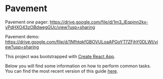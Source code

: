 # Pavement

Pavement one pager: https://drive.google.com/file/d/1m3_IEqpjnn2kx-yPdHXO43zOBdwegGUc/view?usp=sharing

Pavement demo: https://drive.google.com/file/d/1NfhtqkfGBOVULoaAPGoYT7ZFjhY0DLWI/view?usp=sharing 

This project was bootstrapped with [Create React App](https://github.com/facebookincubator/create-react-app).

Below you will find some information on how to perform common tasks.<br>
You can find the most recent version of this guide [here](https://github.com/facebookincubator/create-react-app/blob/master/packages/react-scripts/template/README.md).
